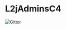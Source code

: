 # L2jAdminsC4

[![Gitter](https://badges.gitter.im/Join%20Chat.svg)](https://gitter.im/fissban/L2jAdminsC4?utm_source=badge&utm_medium=badge&utm_campaign=pr-badge&utm_content=badge)